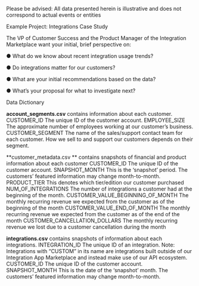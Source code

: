 Please be advised: All data presented herein is illustrative and does not correspond to actual events or entities

Example Project: Integrations Case Study 

The VP of Customer Success and the Product Manager of the Integration Marketplace want your initial, brief perspective on: 

● What do we know about recent integration usage trends? 

● Do integrations matter for our customers? 

● What are your initial recommendations based on the data? 

● What’s your proposal for what to investigate next? 

Data Dictionary

**account_segments.csv**
contains information about each customer.
CUSTOMER_ID 	The unique ID of the customer account.
EMPLOYEE_SIZE 	The approximate number of employees working at our customer’s business.
CUSTOMER_SEGMENT The name of the sales/support contact team for each customer. How we sell to and support our customers depends on their segment. 


**customer_metadata.csv **
contains snapshots of financial and product information about each customer
CUSTOMER_ID The unique ID of the customer account.
SNAPSHOT_MONTH This is the ‘snapshot’ period. The customers’ featured information may change month-to-month.
PRODUCT_TIER This denotes which tier/edition our customer purchased 
NUM_OF_INTEGRATIONS The number of integrations a customer had at the beginning of the month.
CUSTOMER_VALUE_BEGINNING_OF_MONTH The monthly recurring revenue we expected from the customer as of the beginning of the month
CUSTOMER_VALUE_END_OF_MONTH The monthly recurring revenue we expected from the customer as of the end of the month
CUSTOMER_CANCELLATION_DOLLARS The monthly recurring revenue we lost due to a customer cancellation during the month 


**integrations.csv** 
contains snapshots of information about each integrations.
INTEGRATION_ID 	The unique ID of an integration. 
Note: Integrations with “CUSTOM” in its name are integrations built outside of our Integration App Marketplace and instead make use of our API ecosystem.
CUSTOMER_ID 	The unique ID of the customer account.
SNAPSHOT_MONTH 	This is the date of the ‘snapshot’ month. The customers’ featured information may change month-to-month.

